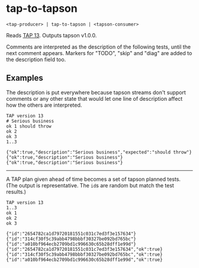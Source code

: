 # tap-to-tapson

    <tap-producer> | tap-to-tapson | <tapson-consumer>

Reads [TAP 13][1].  Outputs tapson v1.0.0.

Comments are interpreted as the description of the following tests, until the
next comment appears.  Markers for "TODO", "skip" and "diag" are added to the
description field too.

## Examples

<!-- !test program lsc cli.ls | head -c -1 -->

The description is put everywhere because tapson streams don't support comments
or any other state that would let one line of description affect how the others
are interpreted.

<!-- !test in simple example -->

    TAP version 13
    # Serious business
    ok 1 should throw
    ok 2
    ok 3
    1..3

<!-- !test out simple example -->

    {"ok":true,"description":"Serious business","expected":"should throw"}
    {"ok":true,"description":"Serious business"}
    {"ok":true,"description":"Serious business"}

* * *

A TAP plan given ahead of time becomes a set of tapson planned tests.  (The
output is representative.  The `id`s are random but match the test results.)

<!-- Egh, don't know how to write a concise shell script to test that, I'll
leave it to the proper unit tests. -->

    TAP version 13
    1..3
    ok 1
    ok 2
    ok 3

<!-- comment just to split the code blocks... -->

    {"id":"2654782ca1d79720181551c031c7ed3f3e157634"}
    {"id":"314cf30f5c39abb4798bbbf30327be092bd765bc"}
    {"id":"a010bf964ecb2709bd1c996630c65b28dff1e99d"}
    {"id":"2654782ca1d79720181551c031c7ed3f3e157634","ok":true}
    {"id":"314cf30f5c39abb4798bbbf30327be092bd765bc","ok":true}
    {"id":"a010bf964ecb2709bd1c996630c65b28dff1e99d","ok":true}

[1]: https://testanything.org/tap-version-13-specification.html
